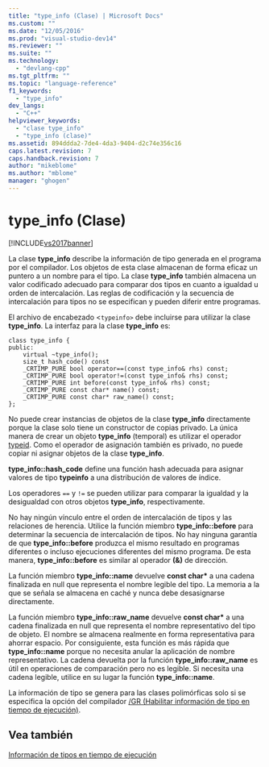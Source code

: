 ```yaml
---
title: "type_info (Clase) | Microsoft Docs"
ms.custom: ""
ms.date: "12/05/2016"
ms.prod: "visual-studio-dev14"
ms.reviewer: ""
ms.suite: ""
ms.technology: 
  - "devlang-cpp"
ms.tgt_pltfrm: ""
ms.topic: "language-reference"
f1_keywords: 
  - "type_info"
dev_langs: 
  - "C++"
helpviewer_keywords: 
  - "clase type_info"
  - "type_info (clase)"
ms.assetid: 894ddda2-7de4-4da3-9404-d2c74e356c16
caps.latest.revision: 7
caps.handback.revision: 7
author: "mikeblome"
ms.author: "mblome"
manager: "ghogen"
---
```

# type_info (Clase)
[!INCLUDE[vs2017banner](../assembler/inline/includes/vs2017banner.md)]

La clase **type\_info** describe la información de tipo generada en el programa por el compilador.  Los objetos de esta clase almacenan de forma eficaz un puntero a un nombre para el tipo.  La clase **type\_info** también almacena un valor codificado adecuado para comparar dos tipos en cuanto a igualdad u orden de intercalación.  Las reglas de codificación y la secuencia de intercalación para tipos no se especifican y pueden diferir entre programas.  
  
 El archivo de encabezado \<`typeinfo>` debe incluirse para utilizar la clase **type\_info**.  La interfaz para la clase **type\_info** es:  
  
```  
class type_info {  
public:  
    virtual ~type_info();  
    size_t hash_code() const  
    _CRTIMP_PURE bool operator==(const type_info& rhs) const;  
    _CRTIMP_PURE bool operator!=(const type_info& rhs) const;  
    _CRTIMP_PURE int before(const type_info& rhs) const;  
    _CRTIMP_PURE const char* name() const;  
    _CRTIMP_PURE const char* raw_name() const;  
};  
```  
  
 No puede crear instancias de objetos de la clase **type\_info** directamente porque la clase solo tiene un constructor de copias privado.  La única manera de crear un objeto **type\_info** \(temporal\) es utilizar el operador [typeid](../cpp/typeid-operator.md).  Como el operador de asignación también es privado, no puede copiar ni asignar objetos de la clase **type\_info**.  
  
 **type\_info::hash\_code** define una función hash adecuada para asignar valores de tipo **typeinfo** a una distribución de valores de índice.  
  
 Los operadores `==` y `!=` se pueden utilizar para comparar la igualdad y la desigualdad con otros objetos **type\_info**, respectivamente.  
  
 No hay ningún vínculo entre el orden de intercalación de tipos y las relaciones de herencia.  Utilice la función miembro **type\_info::before** para determinar la secuencia de intercalación de tipos.  No hay ninguna garantía de que **type\_info::before** produzca el mismo resultado en programas diferentes o incluso ejecuciones diferentes del mismo programa.  De esta manera, **type\_info::before** es similar al operador **\(&\)** de dirección.  
  
 La función miembro **type\_info::name** devuelve **const char\*** a una cadena finalizada en null que representa el nombre legible del tipo.  La memoria a la que se señala se almacena en caché y nunca debe desasignarse directamente.  
  
 La función miembro **type\_info::raw\_name** devuelve **const char\*** a una cadena finalizada en null que representa el nombre representativo del tipo de objeto.  El nombre se almacena realmente en forma representativa para ahorrar espacio.  Por consiguiente, esta función es más rápida que **type\_info::name** porque no necesita anular la aplicación de nombre representativo.  La cadena devuelta por la función **type\_info::raw\_name** es útil en operaciones de comparación pero no es legible.  Si necesita una cadena legible, utilice en su lugar la función **type\_info::name**.  
  
 La información de tipo se genera para las clases polimórficas solo si se especifica la opción del compilador [\/GR \(Habilitar información de tipo en tiempo de ejecución\)](../build/reference/gr-enable-run-time-type-information.md).  
  
## Vea también  
 [Información de tipos en tiempo de ejecución](../cpp/run-time-type-information.md)